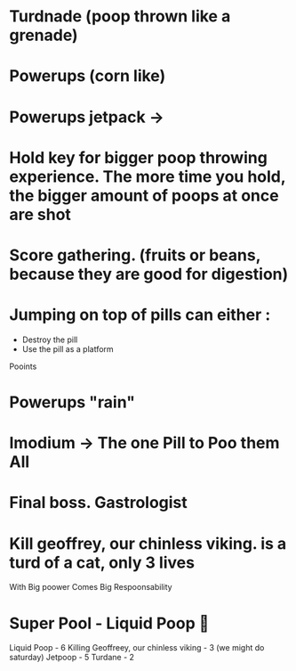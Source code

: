 # Turdnade (poop thrown like a grenade)

# Powerups (corn like)

# Powerups jetpack -> 

# Hold key for bigger poop throwing experience. The more time you hold, the bigger amount of poops at once are shot

# Score gathering. (fruits or beans, because they are good for digestion)

# Jumping on top of pills can either :
 - Destroy the pill
 - Use the pill as a platform

Pooints

# Powerups "rain"

# Imodium -> The one Pill to Poo them All

# Final boss. Gastrologist

# Kill geoffrey, our chinless viking. is a turd of a cat, only 3 lives

With Big poower Comes Big Respoonsability

# Super Pool - Liquid Poop 🌈

Liquid Poop - 6
Killing Geoffreey, our chinless viking - 3 (we might do saturday)
Jetpoop - 5
Turdane - 2